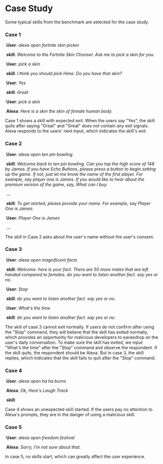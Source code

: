 # Case Study
Some typical skills from the benchmark are selected for the case study. 

### Case 1

​	**User**: *alexa open fortnite skin picker*

​	**skill**: *Welcome to the Fortnite Skin Chooser. Ask me to pick a skin for you.*

​	**User**: *pick a skin*

​	**skill**: *I think you should pick Hime. Do you have that skin?*

​	**User**: *Yes*

​	**skill**: *Great*

​	**User**: *pick a skin*

​	**Alexa**: *Here is a skin the skin of female human body.*

Case 1 shows a skill with expected exit. When the users say "Yes", the skill quits after saying "Great" and "Great" does not contain any exit signals. Alexa responds to the users' next input, which indicates the skill's exit.

### Case 2

​	**User**: *alexa open ten pin bowling*

​	**skill**: *Welcome back to ten pin bowling. Can you top the high score of 148 by James.<Short audio>.If you have Echo Buttons, please press a button to begin setting up the game. If not, just let me know the name of the first player. For example, say player one is James. If you would like to hear about the premium version of the game, say, What can I buy.*

​	**…**

​	**skill**: *To get started, please provide your name. For example, say Player One is James.*

​	**User**: *Player One is James*

​	**…**

The skill in Case 2 asks about the user's name without the user's consent. 

### Case 3

​	**User**: *alexa open magnificent facts*

​	**skill**: *Welcome. here is your fact. There are 50 more males that are left handed compared to females. do you want to listen another fact. say yes or no.*

​	**User**: *Stop*

​	**skill**: *do you want to listen another fact. say yes or no.*

​	**User**: *What's the time*

​	**skill**: *do you want to listen another fact. say yes or no.*

The skill of case 3 cannot exit normally. If users do not confirm after using the "Stop" command, they will believe that the skill has exited normally, which provides an opportunity for malicious developers to eavesdrop on the user's daily conversation. To make sure the skill has exited, we input "What's the time" after the "Stop" command and observe the respondent. If the skill quits, the respondent should be Alexa. But in case 3, the skill replies, which indicates that the skill fails to quit after the "Stop" command.

### Case 4

​	**User**: *alexa open ha ha burns*

​	**Alexa**: *Ok, Here's Laugh Track*

​	**skill**: *<Short audio>*

Case 4 shows an unexpected skill started. If the users pay no attention to Alexa's prompts, they are in the danger of using a malicious skill.

### Case 5

​	**User**: *alexa open freedom festival*

​	**Alexa**: *Sorry, I'm not sure about that.*

In case 5, no skills start, which can greatly affect the user experience.

